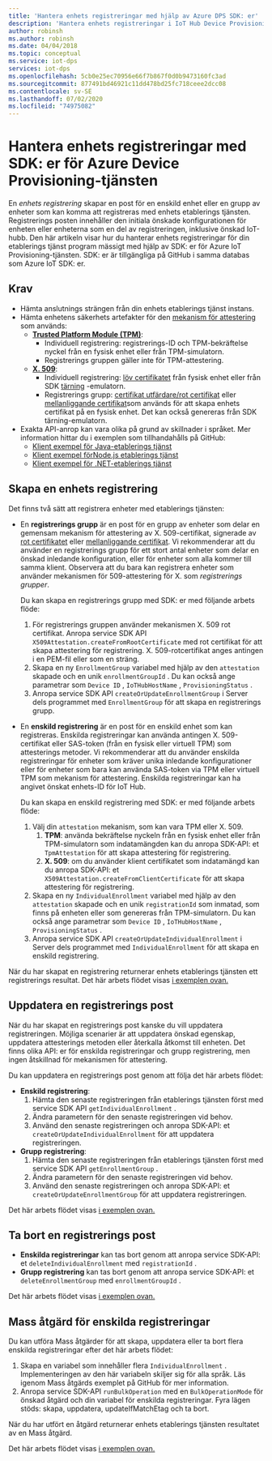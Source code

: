 ```yaml
---
title: 'Hantera enhets registreringar med hjälp av Azure DPS SDK: er'
description: 'Hantera enhets registreringar i IoT Hub Device Provisioning Service (DPS) med hjälp av tjänst-SDK: er'
author: robinsh
ms.author: robinsh
ms.date: 04/04/2018
ms.topic: conceptual
ms.service: iot-dps
services: iot-dps
ms.openlocfilehash: 5cb0e25ec70956e66f7b867f0d0b9473160fc3ad
ms.sourcegitcommit: 877491bd46921c11dd478bd25fc718ceee2dcc08
ms.contentlocale: sv-SE
ms.lasthandoff: 07/02/2020
ms.locfileid: "74975082"
---
```

# <a name="how-to-manage-device-enrollments-with-azure-device-provisioning-service-sdks"></a>Hantera enhets registreringar med SDK: er för Azure Device Provisioning-tjänsten
En *enhets registrering* skapar en post för en enskild enhet eller en grupp av enheter som kan komma att registreras med enhets etablerings tjänsten. Registrerings posten innehåller den initiala önskade konfigurationen för enheten eller enheterna som en del av registreringen, inklusive önskad IoT-hubb. Den här artikeln visar hur du hanterar enhets registreringar för din etablerings tjänst program mässigt med hjälp av SDK: er för Azure IoT Provisioning-tjänsten.  SDK: er är tillgängliga på GitHub i samma databas som Azure IoT SDK: er.

## <a name="prerequisites"></a>Krav
* Hämta anslutnings strängen från din enhets etablerings tjänst instans.
* Hämta enhetens säkerhets artefakter för den [mekanism för attestering](concepts-security.md#attestation-mechanism) som används:
    * [**Trusted Platform Module (TPM)**](/azure/iot-dps/concepts-security#trusted-platform-module):
        * Individuell registrering: registrerings-ID och TPM-bekräftelse nyckel från en fysisk enhet eller från TPM-simulatorn.
        * Registrerings gruppen gäller inte för TPM-attestering.
    * [**X. 509**](/azure/iot-dps/concepts-security):
        * Individuell registrering: [löv certifikatet](/azure/iot-dps/concepts-security) från fysisk enhet eller från SDK [tärning](https://azure.microsoft.com/blog/azure-iot-supports-new-security-hardware-to-strengthen-iot-security/) -emulatorn.
        * Registrerings grupp: [certifikat utfärdare/rot certifikat](/azure/iot-dps/concepts-security#root-certificate) eller [mellanliggande certifikat](/azure/iot-dps/concepts-security#intermediate-certificate)som används för att skapa enhets certifikat på en fysisk enhet.  Det kan också genereras från SDK tärning-emulatorn.
* Exakta API-anrop kan vara olika på grund av skillnader i språket. Mer information hittar du i exemplen som tillhandahålls på GitHub:
   * [Klient exempel för Java-etablerings tjänst](https://github.com/Azure/azure-iot-sdk-java/tree/master/provisioning/provisioning-samples)
   * [Klient exempel förNode.js etablerings tjänst](https://github.com/Azure/azure-iot-sdk-node/tree/master/provisioning/service/samples)
   * [Klient exempel för .NET-etablerings tjänst](https://github.com/Azure/azure-iot-sdk-csharp/tree/master/provisioning/service/samples)

## <a name="create-a-device-enrollment"></a>Skapa en enhets registrering
Det finns två sätt att registrera enheter med etablerings tjänsten:

* En **registrerings grupp** är en post för en grupp av enheter som delar en gemensam mekanism för attestering av X. 509-certifikat, signerade av [rot certifikatet](https://docs.microsoft.com/azure/iot-dps/concepts-security#root-certificate) eller [mellanliggande certifikat](https://docs.microsoft.com/azure/iot-dps/concepts-security#intermediate-certificate). Vi rekommenderar att du använder en registrerings grupp för ett stort antal enheter som delar en önskad inledande konfiguration, eller för enheter som alla kommer till samma klient. Observera att du bara kan registrera enheter som använder mekanismen för 509-attestering för X. som *registrerings grupper*. 

    Du kan skapa en registrerings grupp med SDK: er med följande arbets flöde:

    1. För registrerings gruppen använder mekanismen X. 509 rot certifikat.  Anropa service SDK API ```X509Attestation.createFromRootCertificate``` med rot certifikat för att skapa attestering för registrering.  X. 509-rotcertifikat anges antingen i en PEM-fil eller som en sträng.
    1. Skapa en ny ```EnrollmentGroup``` variabel med hjälp av den ```attestation``` skapade och en unik ```enrollmentGroupId``` .  Du kan också ange parametrar som ```Device ID``` , ```IoTHubHostName``` , ```ProvisioningStatus``` .
    2. Anropa service SDK API ```createOrUpdateEnrollmentGroup``` i Server dels programmet med ```EnrollmentGroup``` för att skapa en registrerings grupp.

* En **enskild registrering** är en post för en enskild enhet som kan registreras. Enskilda registreringar kan använda antingen X. 509-certifikat eller SAS-token (från en fysisk eller virtuell TPM) som attesterings metoder. Vi rekommenderar att du använder enskilda registreringar för enheter som kräver unika inledande konfigurationer eller för enheter som bara kan använda SAS-token via TPM eller virtuell TPM som mekanism för attestering. Enskilda registreringar kan ha angivet önskat enhets-ID för IoT Hub.

    Du kan skapa en enskild registrering med SDK: er med följande arbets flöde:
    
    1. Välj din ```attestation``` mekanism, som kan vara TPM eller X. 509.
        1. **TPM**: använda bekräftelse nyckeln från en fysisk enhet eller från TPM-simulatorn som indatamängden kan du anropa SDK-API: et ```TpmAttestation``` för att skapa attestering för registrering. 
        2. **X. 509**: om du använder klient certifikatet som indatamängd kan du anropa SDK-API: et ```X509Attestation.createFromClientCertificate``` för att skapa attestering för registrering.
    2. Skapa en ny ```IndividualEnrollment``` variabel med hjälp av den ```attestation``` skapade och en unik ```registrationId``` som inmatad, som finns på enheten eller som genereras från TPM-simulatorn.  Du kan också ange parametrar som ```Device ID``` , ```IoTHubHostName``` , ```ProvisioningStatus``` .
    3. Anropa service SDK API ```createOrUpdateIndividualEnrollment``` i Server dels programmet med ```IndividualEnrollment``` för att skapa en enskild registrering.

När du har skapat en registrering returnerar enhets etablerings tjänsten ett registrerings resultat. Det här arbets flödet visas [i exemplen ovan.](#prerequisites)

## <a name="update-an-enrollment-entry"></a>Uppdatera en registrerings post

När du har skapat en registrerings post kanske du vill uppdatera registreringen.  Möjliga scenarier är att uppdatera önskad egenskap, uppdatera attesterings metoden eller återkalla åtkomst till enheten.  Det finns olika API: er för enskilda registreringar och grupp registrering, men ingen åtskillnad för mekanismen för attestering.

Du kan uppdatera en registrerings post genom att följa det här arbets flödet:
* **Enskild registrering**:
    1. Hämta den senaste registreringen från etablerings tjänsten först med service SDK API ```getIndividualEnrollment``` .
    2. Ändra parametern för den senaste registreringen vid behov. 
    3. Använd den senaste registreringen och anropa SDK-API: et ```createOrUpdateIndividualEnrollment``` för att uppdatera registreringen.
* **Grupp registrering**:
    1. Hämta den senaste registreringen från etablerings tjänsten först med service SDK API ```getEnrollmentGroup``` .
    2. Ändra parametern för den senaste registreringen vid behov.
    3. Använd den senaste registreringen och anropa SDK-API: et ```createOrUpdateEnrollmentGroup``` för att uppdatera registreringen.

Det här arbets flödet visas [i exemplen ovan.](#prerequisites)

## <a name="remove-an-enrollment-entry"></a>Ta bort en registrerings post

* **Enskilda registreringar** kan tas bort genom att anropa service SDK-API: et ```deleteIndividualEnrollment``` med ```registrationId``` .
* **Grupp registrering** kan tas bort genom att anropa service SDK-API: et ```deleteEnrollmentGroup``` med ```enrollmentGroupId``` .

Det här arbets flödet visas [i exemplen ovan.](#prerequisites)

## <a name="bulk-operation-on-individual-enrollments"></a>Mass åtgärd för enskilda registreringar

Du kan utföra Mass åtgärder för att skapa, uppdatera eller ta bort flera enskilda registreringar efter det här arbets flödet:

1. Skapa en variabel som innehåller flera ```IndividualEnrollment``` .  Implementeringen av den här variabeln skiljer sig för alla språk.  Läs igenom Mass åtgärds exemplet på GitHub för mer information.
2. Anropa service SDK-API ```runBulkOperation``` med en ```BulkOperationMode``` för önskad åtgärd och din variabel för enskilda registreringar. Fyra lägen stöds: skapa, uppdatera, updateIfMatchEtag och ta bort.

När du har utfört en åtgärd returnerar enhets etablerings tjänsten resultatet av en Mass åtgärd.

Det här arbets flödet visas [i exemplen ovan.](#prerequisites)
